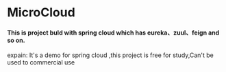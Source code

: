 # MicroCloud
#### This is project buld  with spring cloud which has eureka、zuul、feign and so on.
expain: It's a demo for spring cloud ,this project is free for study,Can't be used to commercial use